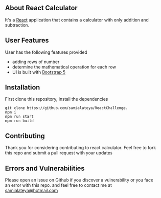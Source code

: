 ## About React Calculator

It's  a [React](https://vuejs.org/) application that contains a calculator with only addition  and subtraction.

## User Features

User has the following features provided

- adding rows of number
- determine the mathematical operation for each row
- UI is built with [Bootstrap 5](https://getbootstrap.com/docs/5.1/getting-started/introduction/)


## Installation

First clone this repository, install the dependencies

```
git clone https://github.com/samialateya/ReactChallenge.
npm i
npm run start
npm run build
```

## Contributing

Thank you for considering contributing to react calculator.
Feel free to fork this repo and submit a pull request with your updates

## Errors and Vulnerabilities

Please open an issue on Github if you discover a vulnerability or you face an error with this repo.
and feel free to contact me at [samialateya@hotmail.com](mailto:samialateya@hotmail.com)
